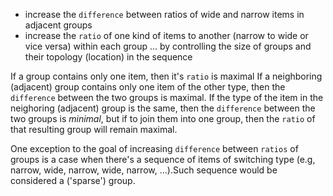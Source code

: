 * increase the `difference` between ratios of wide and narrow items in adjacent groups
* increase the `ratio` of one kind of items to another (narrow to wide or vice versa) within each group
... by controlling the size of groups and their topology (location) in the sequence

If a group contains only one item, then it's `ratio` is maximal
If a neighboring (adjacent) group contains only one item of the other type, then the `difference` between the two groups is maximal.
If the type of the item in the neighoring (adjacent) group is the same, then the `difference` between the two groups is *minimal*, but if to join them into one group, then the `ratio` of that resulting group will remain maximal.

One exception to the goal of increasing `difference` between `ratios` of groups is a case when there's a sequence of items of switching type (e.g, narrow, wide, narrow, wide, narrow, ...).Such sequence would be considered a ('sparse') group.

<!-- cluster items into dense and sparse clusters -->
